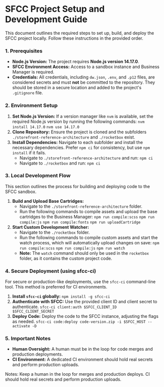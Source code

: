 # SFCC Project Setup and Development Guide

This document outlines the required steps to set up, build, and deploy the SFCC project locally. Follow these instructions in the provided order.

### 1. Prerequisites

* **Node.js Version:** The project requires **Node.js version 14.17.0**.
* **SFCC Environment Access:** Access to a sandbox instance and Business Manager is required.
* **Credentials:** All credentials, including `dw.json`, `.env`, and `.p12` files, are considered secrets and must **not** be committed to the repository. They should be stored in a secure location and added to the project's `.gitignore` file.

### 2. Environment Setup

1.  **Set Node.js Version:** If a version manager like `nvm` is available, set the required Node.js version by running the following commands:
    `nvm install 14.17.0`
    `nvm use 14.17.0`
2.  **Clone Repository:** Ensure the project is cloned and the subfolders `./storefront-reference-architecture` and `./rocketbox` exist.
3.  **Install Dependencies:** Navigate to each subfolder and install the necessary dependencies. Prefer `npm ci` for consistency, but use `npm install` if it fails.
    * Navigate to `./storefront-reference-architecture` and run: `npm ci`
    * Navigate to `./rocketbox` and run: `npm ci`

### 3. Local Development Flow

This section outlines the process for building and deploying code to the SFCC sandbox.

1.  **Build and Upload Base Cartridges:**
    * Navigate to the `./storefront-reference-architecture` folder.
    * Run the following commands to compile assets and upload the base cartridges to the Business Manager:
        `npm run compile:scss`
        `npm run compile:js`
        `npm run compile:fonts`
        `npm run uploadCartridge`
2.  **Start Custom Development Watcher:**
    * Navigate to the `./rocketbox` folder.
    * Run the following commands to compile custom assets and start the watch process, which will automatically upload changes on save:
        `npm run compile:scss`
        `npm run compile:js`
        `npm run watch`
    * **Note:** The `watch` command should only be used in the `rocketbox` folder, as it contains the custom project code.

### 4. Secure Deployment (using sfcc-ci)

For secure or production-like deployments, use the `sfcc-ci` command-line tool. This method is preferred for CI environments.

1.  **Install `sfcc-ci` globally:**
    `npm install -g sfcc-ci`
2.  **Authenticate with SFCC:** Use the provided client ID and client secret to authenticate.
    `sfcc-ci client:auth $SFCC_CLIENT_ID $SFCC_CLIENT_SECRET`
3.  **Deploy Code:** Deploy the code to the SFCC instance, adjusting the flags as needed.
    `sfcc-ci code:deploy code-version.zip -i $SFCC_HOST --activate -D`

### 5. Important Notes

* **Human Oversight:** A human must be in the loop for code merges and production deployments.
* **CI Environment:** A dedicated CI environment should hold real secrets and perform production uploads.

Notes: Keep a human in the loop for merges and production deploys. CI should hold real secrets and perform production uploads.